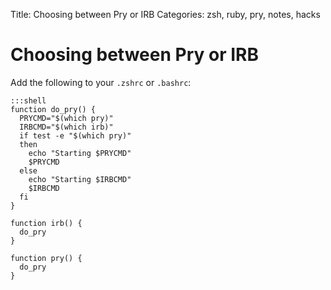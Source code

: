 Title: Choosing between Pry or IRB
Categories: zsh, ruby, pry, notes, hacks

# Choosing between Pry or IRB

Add the following to your `.zshrc` or `.bashrc`:

    :::shell
    function do_pry() {
      PRYCMD="$(which pry)"
      IRBCMD="$(which irb)"
      if test -e "$(which pry)"
      then
        echo "Starting $PRYCMD"
        $PRYCMD
      else
        echo "Starting $IRBCMD"
        $IRBCMD
      fi
    }
     
    function irb() {
      do_pry
    }
     
    function pry() {
      do_pry
    }
